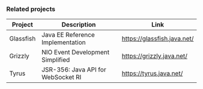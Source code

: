 ### Related projects

Project     | Description                        | Link
---         | ---                                | ---
Glassfish   | Java EE Reference Implementation   | https://glassfish.java.net/
Grizzly     | NIO Event Development Simplified   | https://grizzly.java.net/
Tyrus       | JSR-356: Java API for WebSocket RI | https://tyrus.java.net/
